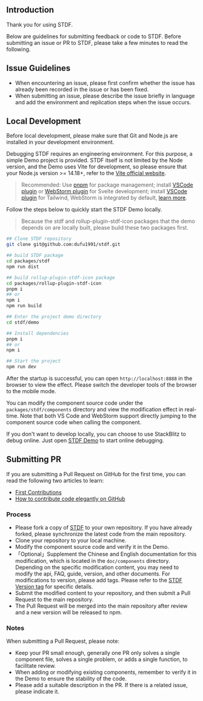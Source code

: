 ## Introduction

Thank you for using STDF.

Below are guidelines for submitting feedback or code to STDF. Before submitting an issue or PR to STDF, please take a few minutes to read the following.

## Issue Guidelines

-   When encountering an issue, please first confirm whether the issue has already been recorded in the issue or has been fixed.
-   When submitting an issue, please describe the issue briefly in language and add the environment and replication steps when the issue occurs.

## Local Development

Before local development, please make sure that Git and Node.js are installed in your development environment.

Debugging STDF requires an engineering environment. For this purpose, a simple Demo project is provided. STDF itself is not limited by the Node version, and the Demo uses Vite for development, so please ensure that your Node.js version >= 14.18+, refer to the [Vite official website](https://cn.vitejs.dev/guide/#scaffolding-your-first-vite-project).

> Recommended: Use [pnpm](https://pnpm.io/zh) for package management; install [VSCode plugin](https://marketplace.visualstudio.com/items?itemName=svelte.svelte-vscode) or [WebStorm plugin](https://plugins.jetbrains.com/plugin/12375-svelte) for Svelte development; install [VSCode plugin](https://marketplace.visualstudio.com/items?itemName=bradlc.vscode-tailwindcss) for Tailwind, WebStorm is integrated by default, [learn more](https://www.jetbrains.com/help/webstorm/tailwind-css.html).

Follow the steps below to quickly start the STDF Demo locally.

> Because the stdf and rollup-plugin-stdf-icon packages that the demo depends on are locally built, please build these two packages first.

```bash
## Clone STDF repository
git clone git@github.com:dufu1991/stdf.git

## build STDF package
cd packages/stdf
npm run dist

## build rollup-plugin-stdf-icon package
cd packages/rollup-plugin-stdf-icon
pnpm i
## or
npm i
npm run build

## Enter the project demo directory
cd stdf/demo

## Install dependencies
pnpm i
## or
npm i

## Start the project
npm run dev
```

After the startup is successful, you can open `http://localhost:8888` in the browser to view the effect. Please switch the developer tools of the browser to the mobile mode.

You can modify the component source code under the `packages/stdf/components` directory and view the modification effect in real-time. Note that both VS Code and WebStorm support directly jumping to the component source code when calling the component.

If you don't want to develop locally, you can choose to use StackBlitz to debug online. Just open [STDF Demo](https://stackblitz.com/github/dufu1991/demo-stdf?startScript=dev_en) to start online debugging.

## Submitting PR

If you are submitting a Pull Request on GitHub for the first time, you can read the following two articles to learn:

-   [First Contributions](https://github.com/firstcontributions/first-contributions/blob/main/translations/README.zh-cn.md)
-   [How to contribute code elegantly on GitHub](https://segmentfault.com/a/1190000000736629)

### Process

-   Please fork a copy of [STDF](https://github.com/dufu1991/stdf) to your own repository. If you have already forked, please synchronize the latest code from the main repository.
-   Clone your repository to your local machine.
-   Modify the component source code and verify it in the Demo.
-   「Optional」Supplement the Chinese and English documentation for this modification, which is located in the `doc/components` directory. Depending on the specific modification content, you may need to modify the api, FAQ, guide, version, and other documents. For modifications to version, please add tags. Please refer to the [STDF Version tag](https://github.com/dufu1991/stdf/blob/main/doc/components/button/version.md?plain=1) for specific details.
-   Submit the modified content to your repository, and then submit a Pull Request to the main repository.
-   The Pull Request will be merged into the main repository after review and a new version will be released to npm.

### Notes

When submitting a Pull Request, please note:

-   Keep your PR small enough, generally one PR only solves a single component file, solves a single problem, or adds a single function, to facilitate review.
-   When adding or modifying existing components, remember to verify it in the Demo to ensure the stability of the code.
-   Please add a suitable description in the PR. If there is a related issue, please indicate it.
